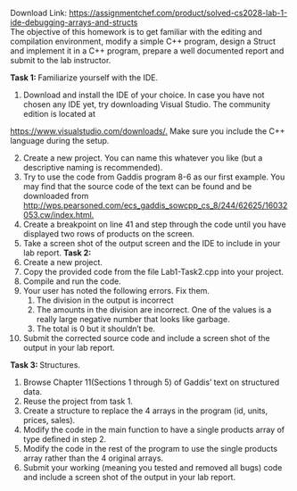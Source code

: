Download Link: https://assignmentchef.com/product/solved-cs2028-lab-1-ide-debugging-arrays-and-structs
<br>
The objective of this homework is to get familiar with the editing and compilation environment, modify a simple C++ program, design a Struct and implement it in a C++ program, prepare a well documented report and submit to the lab instructor.

<strong>Task 1:  </strong>Familiarize yourself with the IDE.

<ol>

 <li>Download and install the IDE of your choice. In case you have not chosen any IDE yet, try downloading Visual Studio.  The community edition is located at</li>

</ol>

<a href="https://www.visualstudio.com/downloads/">https://www.visualstudio.com/downloads/</a><a href="https://www.visualstudio.com/downloads/">.</a>  Make sure you include the C++ language during the setup.

<ol start="2">

 <li>Create a new project. You can name this whatever you like (but a descriptive naming is recommended).</li>

 <li>Try to use the code from Gaddis program 8-6 as our first example. You may find that the source code of the text can be found and be downloaded from <a href="http://wps.pearsoned.com/ecs_gaddis_sowcpp_cs_8/244/62625/16032053.cw/index.html">http://wps.pearsoned.com/ecs_gaddis_sowcpp_cs_8/244/62625/16032053.cw/index.html</a><a href="http://wps.pearsoned.com/ecs_gaddis_sowcpp_cs_8/244/62625/16032053.cw/index.html">.</a></li>

 <li>Create a breakpoint on line 41 and step through the code until you have displayed two rows of products on the screen.</li>

 <li>Take a screen shot of the output screen and the IDE to include in your lab report. <strong>Task 2: </strong></li>

 <li>Create a new project.</li>

 <li>Copy the provided code from the file Lab1-Task2.cpp into your project.</li>

 <li>Compile and run the code.</li>

 <li>Your user has noted the following errors. Fix them.

  <ol>

   <li>The division in the output is incorrect</li>

   <li>The amounts in the division are incorrect. One of the values is a really large negative number that looks like garbage.</li>

   <li>The total is 0 but it shouldn’t be.</li>

  </ol></li>

 <li>Submit the corrected source code and include a screen shot of the output in your lab report.</li>

</ol>

<strong>Task 3:  </strong>Structures.

<ol>

 <li>Browse Chapter 11(Sections 1 through 5) of Gaddis’ text on structured data.</li>

 <li>Reuse the project from task 1.</li>

 <li>Create a structure to replace the 4 arrays in the program (id, units, prices, sales).</li>

 <li>Modify the code in the main function to have a single products array of type defined in step 2.</li>

 <li>Modify the code in the rest of the program to use the single products array rather than the 4 original arrays.</li>

 <li>Submit your working (meaning you tested and removed all bugs) code and include a screen shot of the output in your lab report.</li>

</ol>